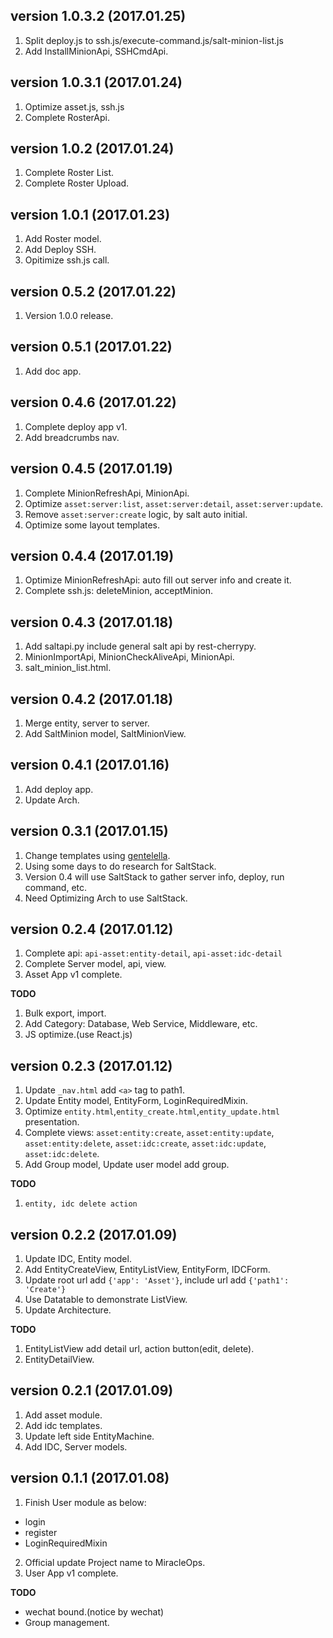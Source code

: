 ## version 1.0.3.2 (2017.01.25)

1. Split deploy.js to ssh.js/execute-command.js/salt-minion-list.js
2. Add InstallMinionApi, SSHCmdApi.

## version 1.0.3.1 (2017.01.24)

1. Optimize asset.js, ssh.js
2. Complete RosterApi.

## version 1.0.2 (2017.01.24)

1. Complete Roster List.
2. Complete Roster Upload.

## version 1.0.1 (2017.01.23)

1. Add Roster model.
2. Add Deploy SSH.
3. Opitimize ssh.js call.

## version 0.5.2 (2017.01.22)

1. Version 1.0.0 release.

## version 0.5.1 (2017.01.22)

1. Add doc app.

## version 0.4.6 (2017.01.22)

1. Complete deploy app v1.
2. Add breadcrumbs nav.

## version 0.4.5 (2017.01.19)

1. Complete MinionRefreshApi, MinionApi.
2. Optimize `asset:server:list`, `asset:server:detail`, `asset:server:update`.
3. Remove `asset:server:create` logic, by salt auto initial.
4. Optimize some layout templates.

## version 0.4.4 (2017.01.19)

1. Optimize MinionRefreshApi: auto fill out server info and create it.
2. Complete ssh.js: deleteMinion, acceptMinion.

## version 0.4.3 (2017.01.18)

1. Add saltapi.py include general salt api by rest-cherrypy.
2. MinionImportApi, MinionCheckAliveApi, MinionApi.
3. salt\_minion\_list.html.

## version 0.4.2 (2017.01.18)

1. Merge entity, server to server.
2. Add SaltMinion model, SaltMinionView.

## version 0.4.1 (2017.01.16)

1. Add deploy app.
2. Update Arch.

## version 0.3.1 (2017.01.15)

1. Change templates using [gentelella](https://github.com/puikinsh/gentelella).
2. Using some days to do research for SaltStack.
3. Version 0.4 will use SaltStack to gather server info, deploy, run command, etc.
4. Need Optimizing Arch to use SaltStack.

## version 0.2.4 (2017.01.12)

1. Complete api: `api-asset:entity-detail`, `api-asset:idc-detail`
2. Complete Server model, api, view.
3. Asset App v1 complete.

**TODO**
1. Bulk export, import.
2. Add Category: Database, Web Service, Middleware, etc.
3. JS optimize.(use React.js)

## version 0.2.3 (2017.01.12)

1. Update `_nav.html` add `<a>` tag to path1.
2. Update Entity model, EntityForm, LoginRequiredMixin.
3. Optimize `entity.html`,`entity_create.html`,`entity_update.html` presentation. 
4. Complete views: `asset:entity:create`, `asset:entity:update`, `asset:entity:delete`, `asset:idc:create`, `asset:idc:update`, `asset:idc:delete`.
5. Add Group model, Update user model add group.

**TODO**
1. `entity, idc delete action`

## version 0.2.2 (2017.01.09)

1. Update IDC, Entity model.
2. Add EntityCreateView, EntityListView, EntityForm, IDCForm.
3. Update root url add `{'app': 'Asset'}`, include url add `{'path1': 'Create'}`
4. Use Datatable to demonstrate ListView.
5. Update Architecture.

**TODO**

1. EntityListView add detail url, action button(edit, delete).
2. EntityDetailView.

## version 0.2.1 (2017.01.09)

1. Add asset module.
2. Add idc templates.
3. Update left side EntityMachine.
4. Add IDC, Server models.

## version 0.1.1 (2017.01.08)

1. Finish User module as below:
- login
- register
- LoginRequiredMixin
2. Official update Project name to MiracleOps.
3. User App v1 complete.

**TODO**

- wechat bound.(notice by wechat)
- Group management.